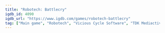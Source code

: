 ```yaml
---
title: "Robotech: Battlecry"
igdb_id: 4090
igdb_url: "https://www.igdb.com/games/robotech-battlecry"
tag: ["Main game", "Robotech", "Vicious Cycle Software", "TDK Mediactive", "Shooter", "Adventure", "Single player", "Split screen", "First person", "Third person", "Action", "Science fiction"]
---
```

